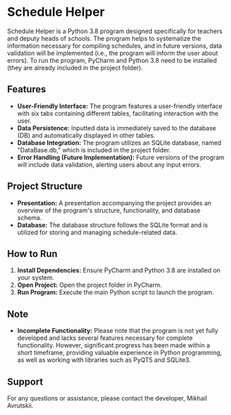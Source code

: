 # Schedule Helper

Schedule Helper is a Python 3.8 program designed specifically for teachers and deputy heads of schools. The program helps to systematize the information necessary for compiling schedules, and in future versions, data validation will be implemented (i.e., the program will inform the user about errors). To run the program, PyCharm and Python 3.8 need to be installed (they are already included in the project folder).

## Features
- **User-Friendly Interface:** The program features a user-friendly interface with six tabs containing different tables, facilitating interaction with the user.
- **Data Persistence:** Inputted data is immediately saved to the database (DB) and automatically displayed in other tables.
- **Database Integration:** The program utilizes an SQLite database, named "DataBase.db," which is included in the project folder.
- **Error Handling (Future Implementation):** Future versions of the program will include data validation, alerting users about any input errors.

## Project Structure
- **Presentation:** A presentation accompanying the project provides an overview of the program's structure, functionality, and database schema.
- **Database:** The database structure follows the SQLite format and is utilized for storing and managing schedule-related data.

## How to Run
1. **Install Dependencies:** Ensure PyCharm and Python 3.8 are installed on your system.
2. **Open Project:** Open the project folder in PyCharm.
3. **Run Program:** Execute the main Python script to launch the program.

## Note
- **Incomplete Functionality:** Please note that the program is not yet fully developed and lacks several features necessary for complete functionality. However, significant progress has been made within a short timeframe, providing valuable experience in Python programming, as well as working with libraries such as PyQT5 and SQLite3.

## Support
For any questions or assistance, please contact the developer, Mikhail Avrutskii.
